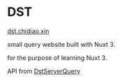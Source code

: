 # DST

[dst.chidiao.xin](http://dst.chidiao.xin/)

small query website built with Nuxt 3.

for the purpose of learning Nuxt 3.

API from [DstServerQuery](https://github.com/ilyfairy/DstServerQuery)
